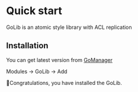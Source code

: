 # Quick start
GoLib is an atomic style library with ACL replication
## Installation
You can get latest version from [GoManager](https://create.roblox.com/store/asset/16953542822/Go-Manager)

Modules -> GoLib -> Add

:tada:Congratulations, you have installed the GoLib.